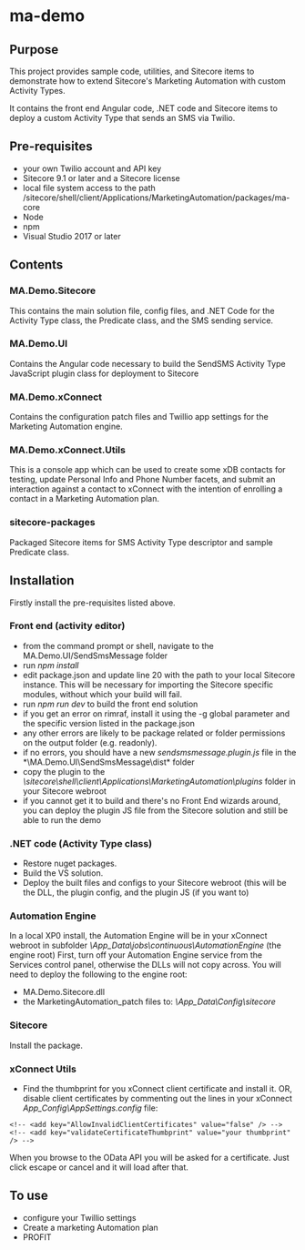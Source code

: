 # ma-demo

## Purpose
This project provides sample code, utilities, and Sitecore items to demonstrate how to extend Sitecore's Marketing Automation with custom Activity Types.

It contains the front end Angular code, .NET code and Sitecore items to deploy a custom Activity Type that sends an SMS via Twilio.

## Pre-requisites
- your own Twilio account and API key
- Sitecore 9.1 or later and a Sitecore license
- local file system access to the path <webroot>/sitecore/shell/client/Applications/MarketingAutomation/packages/ma-core
- Node
- npm
- Visual Studio 2017 or later

## Contents
### MA.Demo.Sitecore
This contains the main solution file, config files, and .NET Code for the Activity Type class, the Predicate class, and the SMS sending service.

### MA.Demo.UI
Contains the Angular code necessary to build the SendSMS Activity Type JavaScript plugin class for deployment to Sitecore

### MA.Demo.xConnect
Contains the configuration patch files and Twillio app settings for the Marketing Automation engine.

### MA.Demo.xConnect.Utils
This is a console app which can be used to create some xDB contacts for testing, update Personal Info and Phone Number facets, and submit an interaction against a contact to xConnect with the intention of enrolling a contact in a Marketing Automation plan.

### sitecore-packages
Packaged Sitecore items for SMS Activity Type descriptor and sample Predicate class.

## Installation
Firstly install the pre-requisites listed above.

### Front end (activity editor)
- from the command prompt or shell, navigate to the MA.Demo.UI/SendSmsMessage folder
- run *npm install*
- edit package.json and update line 20 with the path to your local Sitecore instance. This will be necessary for importing the Sitecore specific modules, without which your build will fail.
- run *npm run dev* to build the front end solution
- if you get an error on rimraf, install it using the -g global parameter and the specific version listed in the package.json
- any other errors are likely to be package related or folder permissions on the output folder (e.g. readonly).
- if no errors, you should have a new *sendsmsmessage.plugin.js* file in the *\MA.Demo.UI\SendSmsMessage\dist\* folder
- copy the plugin to the *\sitecore\shell\client\Applications\MarketingAutomation\plugins* folder in your Sitecore webroot
- if you cannot get it to build and there's no Front End wizards around, you can deploy the plugin JS file from the Sitecore solution and still be able to run the demo

### .NET code (Activity Type class)
- Restore nuget packages.
- Build the VS solution.
- Deploy the built files and configs to your Sitecore webroot (this will be the DLL, the plugin config, and the plugin JS (if you want to)

### Automation Engine
In a local XP0 install, the Automation Engine will be in your xConnect webroot in subfolder *\App_Data\jobs\continuous\AutomationEngine*  (the engine root)
First, turn off your Automation Engine service from the Services control panel, otherwise the DLLs will not copy across.
You will need to deploy the following to the engine root:
- MA.Demo.Sitecore.dll
- the MarketingAutomation_patch files to: *\App_Data\Config\sitecore*

### Sitecore
Install the package.

### xConnect Utils
- Find the thumbprint for you xConnect client certificate and install it. 
OR, disable client certificates by commenting out the lines in your xConnect *App_Config\AppSettings.config* file:

```
<!-- <add key="AllowInvalidClientCertificates" value="false" /> -->
<!-- <add key="validateCertificateThumbprint" value="your thumbprint" /> -->
```

When you browse to the OData API you will be asked for a certificate. Just click escape or cancel and it will load after that.

## To use
- configure your Twillio settings
- Create a marketing Automation plan
- PROFIT











